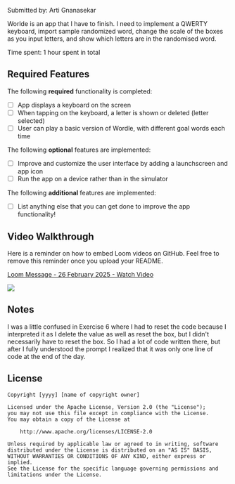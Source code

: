 Submitted by: Arti Gnanasekar

Worlde is an app that I have to finish. I need to implement a QWERTY keyboard, import sample randomized word, change the scale of the boxes as you input letters, and show which letters are in the randomised word.

Time spent: 1 hour spent in total

## Required Features

The following **required** functionality is completed:

- [ ] App displays a keyboard on the screen
- [ ] When tapping on the keyboard, a letter is shown or deleted (letter selected)
- [ ] User can play a basic version of Wordle, with different goal words each time

The following **optional** features are implemented:

- [ ] Improve and customize the user interface by adding a launchscreen and app icon
- [ ] Run the app on a device rather than in the simulator

The following **additional** features are implemented:

- [ ] List anything else that you can get done to improve the app functionality!

## Video Walkthrough

Here is a reminder on how to embed Loom videos on GitHub. Feel free to remove this reminder once you upload your README. 

<div>
    <a href="https://www.loom.com/share/3e1ea858805841b297bd41abdb41f3b4">
      <p>Loom Message - 26 February 2025 - Watch Video</p>
    </a>
    <a href="https://www.loom.com/share/3e1ea858805841b297bd41abdb41f3b4">
      <img style="max-width:300px;" src="https://cdn.loom.com/sessions/thumbnails/3e1ea858805841b297bd41abdb41f3b4-b8feea439f2d878c-full-play.gif">
    </a>
  </div>

## Notes

I was a little confused in Exercise 6 where I had to reset the code because I interpreted it as I delete the value as well as reset the box, but I didn't necessarily have to reset the box. So I had a lot of code written there, but after I fully understood the prompt I realized that it was only one line of code at the end of the day. 
## License

    Copyright [yyyy] [name of copyright owner]

    Licensed under the Apache License, Version 2.0 (the "License");
    you may not use this file except in compliance with the License.
    You may obtain a copy of the License at

        http://www.apache.org/licenses/LICENSE-2.0

    Unless required by applicable law or agreed to in writing, software
    distributed under the License is distributed on an "AS IS" BASIS,
    WITHOUT WARRANTIES OR CONDITIONS OF ANY KIND, either express or implied.
    See the License for the specific language governing permissions and
    limitations under the License.
